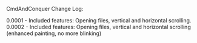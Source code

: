 CmdAndConquer Change Log:


0.0001 - Included features: Opening files, vertical and horizontal scrolling. 
0.0002 - Included features: Opening files, vertical and horizontal scrolling (enhanced painting, no more blinking)